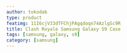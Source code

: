 ```yaml
---
author: tokodab
type: product
featimg: 11I6cjV33dTFChjPAgqdoqn74AzlgSc9R
title: Clash Royale Samsung Galaxy S9 Case
tags: [samsung, galaxy, s9]
category: [samsung]
---
```

